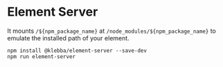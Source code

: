 # Element Server

It mounts `/${npm_package_name}` at `/node_modules/${npm_package_name}` to emulate the installed path of your element.

```
npm install @klebba/element-server --save-dev
npm run element-server
```

